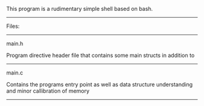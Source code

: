 This program is a rudimentary simple shell based on bash.

-----

Files:

-----

main.h

Program directive header file that contains some main structs in addition to 
<FILL OUT ON COMPLETION OF HEADER>

-----

main.c

Contains the programs entry point as well as data structure understanding and minor
callibration of memory
<FILL OUT REST ON COMPLETION>

-----